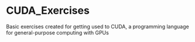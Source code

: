 # CUDA_Exercises
  Basic exercises created for getting used to CUDA, a programming language for general-purpose computing with GPUs
